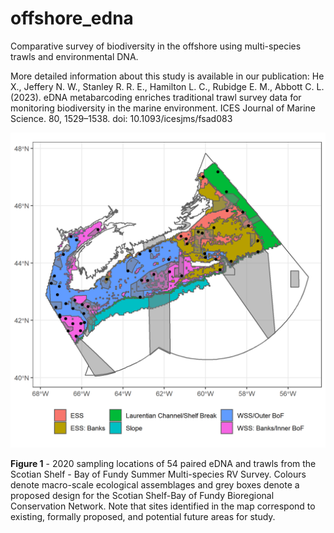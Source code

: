 # offshore_edna
Comparative survey of biodiversity in the offshore using multi-species trawls and environmental DNA.

More detailed information about this study is available in our publication:
He X., Jeffery N. W., Stanley R. R. E., Hamilton L. C., Rubidge E. M., Abbott C. L. (2023). eDNA metabarcoding enriches traditional trawl survey data for monitoring biodiversity in the marine environment. ICES Journal of Marine Science. 80, 1529–1538. doi: 10.1093/icesjms/fsad083


![ ](/inst/2020_edna_survey.png)

**Figure 1** - 2020 sampling locations of 54 paired eDNA and trawls from the Scotian Shelf - Bay of Fundy Summer Multi-species RV Survey. Colours denote macro-scale ecological assemblages and grey boxes denote a proposed design for the Scotian Shelf-Bay of Fundy Bioregional Conservation Network. Note that sites identified in the map correspond to existing, formally proposed, and potential future areas for study.     
